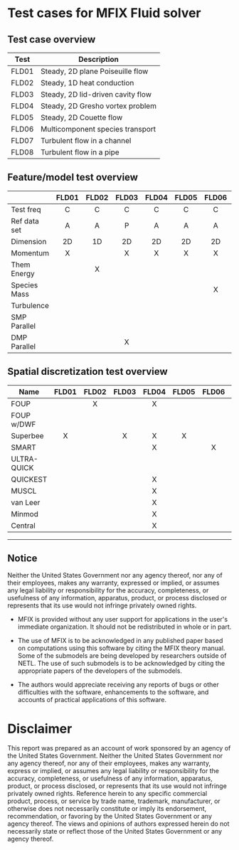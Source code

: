 # Test cases for MFIX Fluid solver

## Test case overview

| Test  | Description                                        |
| ----  | -------------------------------------------------- |
| FLD01 | Steady, 2D plane Poiseuille flow                   |
| FLD02 | Steady, 1D heat conduction                         |
| FLD03 | Steady, 2D lid-driven cavity flow                  |
| FLD04 | Steady, 2D Gresho vortex problem                   |
| FLD05 | Steady, 2D Couette flow                            |
| FLD06 | Multicomponent species transport                   |
| FLD07 | Turbulent flow in a channel                        |
| FLD08 | Turbulent flow in a pipe                           |


## Feature/model test overview
|              | FLD01 | FLD02 | FLD03 | FLD04 | FLD05 | FLD06 | FLD07 | FLD08 | FLD08 |
| ------------ | :---: | :---: | :---: | :---: | :---: | :---: | :---: | :---: | :---: |
| Test freq    |   C   |   C   |   C   |   C   |   C   |   C   |   C   |   C   |   C   |
| Ref data set |   A   |   A   |   P   |   A   |   A   |   A   |   A   |   A   |   A   |
| Dimension    |  2D   |  1D   |  2D   |  2D   |  2D   |  2D   |  2D   |  2D   |  2D   |
| Momentum     |   X   |       |   X   |   X   |   X   |   X   |   X   |   X   |   X   |
| Them Energy  |       |   X   |       |       |       |       |       |       |       |
| Species Mass |       |       |       |       |       |   X   |       |       |       |
| Turbulence   |       |       |       |       |       |       |   X   |   X   |   X   |
| SMP Parallel |       |       |       |       |       |       |       |       |       |
| DMP Parallel |       |       |   X   |       |       |       |       |       |       |



## Spatial discretization test overview
| Name         | FLD01 | FLD02 | FLD03 | FLD04 | FLD05 | FLD06 | FLD07 | FLD08 | FLD09 |
| ------------ | :---: | :---: | :---: | :---: | :---: | :---: | :---: | :---: | :---: |
| FOUP         |       |   X   |       |   X   |       |       |       |   X   |       |
| FOUP w/DWF   |       |       |       |       |       |       |       |       |       |
| Superbee     |   X   |       |   X   |   X   |   X   |       |   X   |       |   X   |
| SMART        |       |       |       |   X   |       |   X   |       |       |       |
| ULTRA-QUICK  |       |       |       |       |       |       |       |       |       |
| QUICKEST     |       |       |       |   X   |       |       |       |       |       |
| MUSCL        |       |       |       |   X   |       |       |       |       |       |
| van Leer     |       |       |       |   X   |       |       |       |       |       |
| Minmod       |       |       |       |   X   |       |       |       |       |       |
| Central      |       |       |       |   X   |       |       |       |       |       |



--------------------------------------------------------------------

## Notice
Neither the United States Government nor any agency thereof, nor any
of their employees, makes any warranty, expressed or implied, or
assumes any legal liability or responsibility for the accuracy,
completeness, or usefulness of any information, apparatus, product,
or process disclosed or represents that its use would not infringe
privately owned rights.

* MFIX is provided without any user support for applications in the
  user's immediate organization. It should not be redistributed in
  whole or in part.

* The use of MFIX is to be acknowledged in any published paper based
  on computations using this software by citing the MFIX theory
  manual. Some of the submodels are being developed by researchers
  outside of NETL. The use of such submodels is to be acknowledged
  by citing the appropriate papers of the developers of the submodels.

* The authors would appreciate receiving any reports of bugs or other
  difficulties with the software, enhancements to the software, and
  accounts of practical applications of this software.

# Disclaimer
This report was prepared as an account of work sponsored by an agency
of the United States Government. Neither the United States Government
nor any agency thereof, nor any of their employees, makes any
warranty, express or implied, or assumes any legal liability or
responsibility for the accuracy, completeness, or usefulness of any
information, apparatus, product, or process disclosed, or represents
that its use would not infringe privately owned rights. Reference
herein to any specific commercial product, process, or service by
trade name, trademark, manufacturer, or otherwise does not
necessarily constitute or imply its endorsement, recommendation, or
favoring by the United States Government or any agency thereof. The
views and opinions of authors expressed herein do not necessarily
state or reflect those of the United States Government or any
agency thereof.
